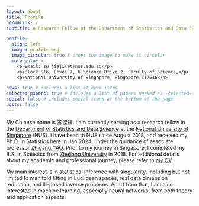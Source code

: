 ```yaml
---
layout: about
title: Profile
permalink: /
subtitle: A Research Fellow at the Department of Statistics and Data Science, NUS

profile:
  align: left
  image: profile.png
  image_circular: true # crops the image to make it circular
  more_info: >
    <p>Email: su_jiaji(at)nus.edu.sg</p>
    <p>Block S16, Level 7, 6 Science Drive 2, Faculty of Science,</p>
    <p>National University of Singapore, Singapore 117546</p>

news: true # includes a list of news items
selected_papers: true # includes a list of papers marked as "selected={true}"
social: false # includes social icons at the bottom of the page
posts: false
---
```


My Chinese name is 苏佳骥. I am currently serving as a research fellow in the [Department of Statistics and Data Science](https://www.stat.nus.edu.sg/) at the [National University of Singapore](https://www.nus.edu.sg/) (NUS). I have been to NUS since August 2018, and received my Ph.D. in Statistics here in Jan 2024, under the guidance of associate professor [Zhigang YAO](https://zhigang-yao.github.io/index.html). Prior to my journey in Singapore, I completed my B.S. in Statistics from [Zhejiang University](https://www.zju.edu.cn/english/) in 2018. For additional details about my academic and professional journey, please refer to <a href="/cv/">my CV</a>.

My main interest is in statistical inference with singularity, including but not limited to manifold fitting in Euclidean spaces, real data dimension reduction, and ill-posed inverse problems. Apart from that, I am also interested in machine learning, especially neural networks, from both theory and application aspects.